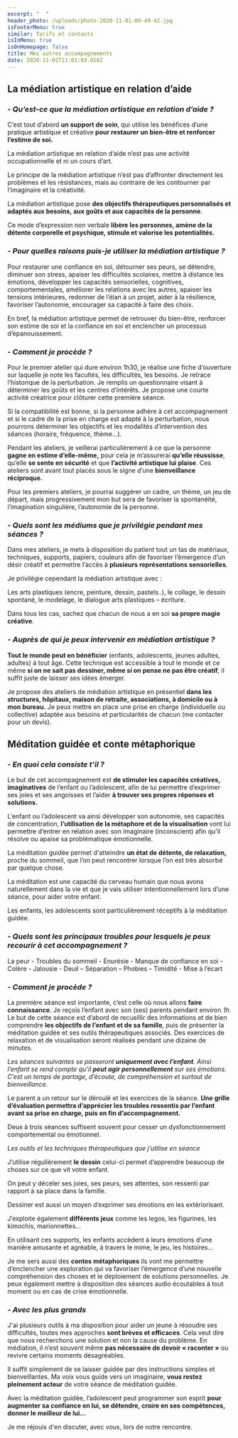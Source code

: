 ```yaml
---
excerpt: "  "
header_photo: /uploads/photo-2020-11-01-09-49-42.jpg
isFooterMenu: true
similar: Tarifs et contacts
isInMenu: true
isOnHomepage: false
title: Mes autres accompagnements
date: 2020-11-01T11:01:03.016Z
---
```

## **La médiation artistique en relation d’aide**

### ***\- Qu’est-ce que la médiation artistique en relation d’aide ?***

C’est tout d’abord **un support de soin**, qui utilise les bénéfices d’une pratique artistique et créative **pour restaurer un bien-être et renforcer l’estime de soi.**

La médiation artistique en relation d’aide n’est pas une activité occupationnelle et ni un cours d’art.

Le principe de la médiation artistique n’est pas d’affronter directement les problèmes et les résistances, mais au contraire de les contourner par l’imaginaire et la créativité. 

La médiation artistique pose **des objectifs thérapeutiques personnalisés et adaptés aux besoins, aux goûts et aux capacités de la personne**.

Ce mode d’expression non verbale **libère les personnes, amène de la détente corporelle et psychique, stimule et valorise les potentialités.**

### ***\- Pour quelles raisons puis-je utiliser la médiation artistique ?***

 <!--\\\\\\\\[endif]-->Pour restaurer une confiance en soi,

 <!--\\\\\\\\[endif]-->détourner ses peurs,

 <!--\\\\\\\\[endif]-->se détendre, diminuer son stress,

<!--\\\\\\\\[endif]-->apaiser les difficultés scolaires,

<!--\\\\\\\\[endif]-->mettre à distance les émotions,

<!--\\\\\\\\[endif]-->développer les capacités sensorielles, cognitives, comportementales,

<!--\\\\\\\\[endif]-->améliorer les relations avec les autres,

<!--\\\\\\\\[endif]-->apaiser les tensions intérieures,

<!--\\\\\\\\[endif]-->redonner de l’élan à un projet,

<!--\\\\\\\\[endif]-->aider à la résilience,

<!--\\\\\\\\[endif]-->favoriser l’autonomie,

<!--\\\\\\\\[endif]-->encourager sa capacité à faire des choix.

En bref, la médiation artistique permet de retrouver du bien-être, renforcer son estime de soi et la confiance en soi et enclencher un processus d’épanouissement.

### ***\- Comment je procède ?***

Pour le premier atelier qui dure environ 1h30, je réalise une fiche d’ouverture sur laquelle je note les facultés, les difficultés, les besoins. Je retrace l’historique de la perturbation. Je remplis un questionnaire visant à déterminer les goûts et les centres d’intérêts. Je propose une courte activité créatrice pour clôturer cette première séance.

Si la compatibilité est bonne, si la personne adhère à cet accompagnement et si le cadre de la prise en charge est adapté à la perturbation, nous pourrons déterminer les objectifs et les modalités d’intervention des séances (horaire, fréquence, thème…).

Pendant les ateliers, je veillerai particulièrement à ce que la personne **gagne en estime d’elle-même,** pour cela je m’assurerai **qu’elle réussisse**, qu’elle **se sente en sécurité** et que **l’activité artistique lui plaise**. Ces ateliers sont avant tout placés sous le signe d’une **bienveillance réciproque.**

Pour les premiers ateliers, je pourrai suggérer un cadre, un thème, un jeu de départ, mais progressivement mon but sera de favoriser la spontanéité, l’imagination singulière, l’autonomie de la personne.

### ***\- Quels sont les médiums que je privilégie pendant mes séances ?***

Dans mes ateliers, je mets à disposition du patient tout un tas de matériaux, techniques, supports, papiers, couleurs afin de favoriser l’émergence d’un désir créatif et permettre l’accès à **plusieurs représentations sensorielles**.

Je privilégie cependant la médiation artistique avec :

<!--\\\\\\\\[endif]-->Les arts plastiques (encre, peinture, dessin, pastels..),

<!--\\\\\\\\[endif]-->le collage,

<!--\\\\\\\\[endif]-->le dessin spontané,

<!--\\\\\\\\[endif]-->le modelage,

<!--\\\\\\\\[endif]-->le dialogue arts plastiques – écriture.

Dans tous les cas, sachez que chacun de nous a en soi **sa propre magie créative**.

### ***\- Auprès de qui je peux intervenir en médiation artistique ?***

**Tout le monde peut en bénéficier** (enfants, adolescents, jeunes adultes, adultes) à tout âge. Cette technique est accessible à tout le monde et ce même **si on ne sait pas dessiner, même si on pense ne pas être créatif**, il suffit juste de laisser ses idées émerger.

Je propose des ateliers de médiation artistique en présentiel **dans les structures, hôpitaux, maison de retraite, associations, à domicile ou à mon bureau.** Je peux mettre en place une prise en charge (individuelle ou collective) adaptée aux besoins et particularités de chacun (me contacter pour un devis).

## **Méditation guidée et conte métaphorique** 

### *\- En quoi cela consiste t’il ?*

Le but de cet accompagnement est **de stimuler les capacités créatives, imaginatives** de l’enfant ou l’adolescent, afin de lui permettre d’exprimer ses joies et ses angoisses et l’aider **à trouver ses propres réponses et solutions.**

L’enfant ou l’adolescent va ainsi développer son autonomie, ses capacités de concentration, **l’utilisation de la métaphore et de la visualisation** vont lui permettre d’entrer en relation avec son imaginaire (inconscient) afin qu’il résolve ou apaise sa problématique émotionnelle.

La méditation guidée permet d'atteindre **un état de détente, de relaxation,** proche du sommeil, que l’on peut rencontrer lorsque l’on est très absorbé par quelque chose.

La méditation est une capacité du cerveau humain que nous avons naturellement dans la vie et que je vais utiliser intentionnellement lors d’une séance, pour aider votre enfant.

Les enfants, les adolescents sont particulièrement réceptifs à la méditation guidée.

### *\- Quels sont les principaux troubles pour lesquels je peux recourir à cet accompagnement ?*

La peur - Troubles du sommeil - Énurésie - Manque de confiance en soi - Colère - Jalousie - Deuil – Séparation – Phobies – Timidité - Mise à l’écart

### *\- Comment je procède ?*

La première séance est importante, c’est celle où nous allons **faire connaissance**. Je reçois l’enfant avec son (ses) parents pendant environ *1h.* Le but de cette séance est d’abord de recueillir des informations et de bien comprendre **les objectifs de l’enfant et de sa famille**, puis de présenter la méditation guidée et ses outils thérapeutiques associés. Des exercices de relaxation et de visualisation seront réalisés pendant une dizaine de minutes.

*Les séances suivantes se passeront **uniquement avec l’enfant**. Ainsi l’enfant se rend compte qu’il **peut agir personnellement** sur ses émotions. C’est un temps de partage, d’écoute, de compréhension et surtout de bienveillance.*

Le parent a un retour sur le déroulé et les exercices de la séance. **Une grille d’évaluation permettra d’apprécier les troubles ressentis par l’enfant avant sa prise en charge, puis en fin d’accompagnement.**

Deux à trois séances suffisent souvent pour cesser un dysfonctionnement comportemental ou émotionnel.

*Les outils et les techniques thérapeutiques que j’utilise en séance*

J’utilise régulièrement **le dessin** celui-ci permet d’apprendre beaucoup de choses sur ce que vit votre enfant.

On peut y déceler ses joies, ses peurs, ses attentes, son ressenti par rapport à sa place dans la famille.

Dessiner est aussi un moyen d’exprimer ses émotions en les extériorisant.

J’exploite également **différents jeux** comme les legos, les figurines, les kimochis, marionnettes…

En utilisant ces supports, les enfants accèdent à leurs émotions d’une manière amusante et agréable, à travers le mime, le jeu, les histoires...

Je me sers aussi des **contes métaphoriques** ils vont me permettre d’enclencher une exploration qui va favoriser l’émergence d’une nouvelle compréhension des choses et le déploiement de solutions personnelles. Je peux également mettre à disposition des séances audio écoutables à tout moment ou en cas de crise émotionnelle.

### *\- Avec les plus grands*

J'ai plusieurs outils à ma disposition pour aider un jeune à résoudre ses difficultés, toutes mes approches **sont brèves et efficaces**. Cela veut dire que nous recherchons une solution et non la cause du problème. En médiation, il n’est souvent même **pas nécessaire de devoir « raconter »** ou revivre certains moments désagréables. 

Il suffit simplement de se laisser guidée par des instructions simples et bienveillantes. Ma voix vous guide vers un imaginaire, **vous restez pleinement acteur** de votre séance de méditation guidée.

Avec la méditation guidée,  l’adolescent peut programmer son esprit **pour augmenter sa confiance en lui, se détendre, croire en ses compétences, donner le meilleur de lui...**

Je me réjouis d'en discuter, avec vous, lors de notre rencontre.